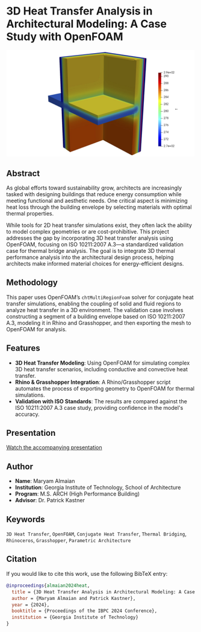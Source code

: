 # 3D Heat Transfer Analysis in Architectural Modeling: A Case Study with OpenFOAM

<img src="https://raw.githubusercontent.com/SustainableUrbanSystemsLab/MT-3D-Heat-Transfer-Analysis-in-Architectural-Modeling/main/LaTeX/Figures/newvalleg.png" width="500px">

## Abstract

As global efforts toward sustainability grow, architects are increasingly tasked with designing buildings that reduce energy consumption while meeting functional and aesthetic needs. One critical aspect is minimizing heat loss through the building envelope by selecting materials with optimal thermal properties.

While tools for 2D heat transfer simulations exist, they often lack the ability to model complex geometries or are cost-prohibitive. This project addresses the gap by incorporating 3D heat transfer analysis using OpenFOAM, focusing on ISO 10211:2007 A.3—a standardized validation case for thermal bridge analysis. The goal is to integrate 3D thermal performance analysis into the architectural design process, helping architects make informed material choices for energy-efficient designs.

## Methodology

This paper uses OpenFOAM’s `chtMultiRegionFoam` solver for conjugate heat transfer simulations, enabling the coupling of solid and fluid regions to analyze heat transfer in a 3D environment. The validation case involves constructing a segment of a building envelope based on ISO 10211:2007 A.3, modeling it in Rhino and Grasshopper, and then exporting the mesh to OpenFOAM for analysis.

## Features

- **3D Heat Transfer Modeling**: Using OpenFOAM for simulating complex 3D heat transfer scenarios, including conductive and convective heat transfer.
- **Rhino & Grasshopper Integration**: A Rhino/Grasshopper script automates the process of exporting geometry to OpenFOAM for thermal simulations.
- **Validation with ISO Standards**: The results are compared against the ISO 10211:2007 A.3 case study, providing confidence in the model's accuracy.



## Presentation

[Watch the accompanying presentation](https://www.youtube.com/watch?v=Wp8I9--Jn_8)

## Author

- **Name**: Maryam Almaian
- **Institution**: Georgia Institute of Technology, School of Architecture
- **Program**: M.S. ARCH (High Performance Building)
- **Advisor**: Dr. Patrick Kastner


## Keywords

`3D Heat Transfer`, `OpenFOAM`, `Conjugate Heat Transfer`, `Thermal Bridging`, `Rhinoceros`, `Grasshopper`, `Parametric Architecture`

## Citation

If you would like to cite this work, use the following BibTeX entry:

```bibtex
@inproceedings{almaian2024heat,
  title = {3D Heat Transfer Analysis in Architectural Modeling: A Case Study with OpenFOAM},
  author = {Maryam Almaian and Patrick Kastner},
  year = {2024},
  booktitle = {Proceedings of the IBPC 2024 Conference},
  institution = {Georgia Institute of Technology}
}
